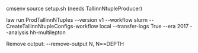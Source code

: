 
cmsenv
source setup.sh
(needs TallinnNtupleProducer)

law run ProdTallinnNTuples --version v1  --workflow slurm --CreateTallinnNtupleConfigs-workflow local --transfer-logs True --era 2017 --analysis hh-multilepton

Remove output: --remove-output N, N==DEPTH
